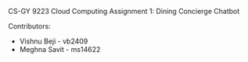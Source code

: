 CS-GY 9223 Cloud Computing Assignment 1: Dining Concierge Chatbot

Contributors:
- Vishnu Beji - vb2409
- Meghna Savit - ms14622


